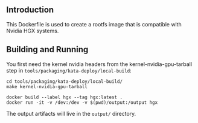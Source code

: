 ## Introduction

This Dockerfile is used to create a rootfs image that is compatible with Nvidia HGX systems.

## Building and Running

You first need the kernel nvidia headers from the kernel-nvidia-gpu-tarball step in `tools/packaging/kata-deploy/local-build`:

```
cd tools/packaging/kata-deploy/local-build/ 
make kernel-nvidia-gpu-tarball
```

```
docker build --label hgx --tag hgx:latest .
docker run -it -v /dev:/dev -v $(pwd)/output:/output hgx
```

The output artifacts will live in the `output/` directory.